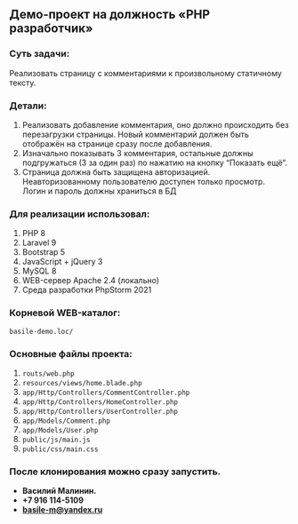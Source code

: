 ## Демо-проект на должность «PHP разработчик»

### Суть задачи:
Реализовать страницу с комментариями к произвольному статичному тексту.

### Детали:
1. Реализовать добавление комментария, оно должно происходить без перезагрузки страницы. Новый комментарий должен быть отображён на странице сразу после добавления.
2. Изначально показывать 3 комментария, остальные должны подгружаться (3 за один раз) по нажатию на кнопку “Показать ещё”.
3. Страница должна быть защищена авторизацией. Неавторизованному пользователю доступен только просмотр. Логин и пароль должны храниться в БД 

### Для реализации использовал:
1. PHP 8
2. Laravel 9
3. Bootstrap 5
4. JavaScript + jQuery 3
5. MySQL 8
6. WEB-сервер Apache 2.4 (локально)
7. Среда разработки PhpStorm 2021

### Корневой WEB-каталог:

```basile-demo.loc/```

### Основные файлы проекта:
1. ```routs/web.php```
2. ```resources/views/home.blade.php```
3. ```app/Http/Controllers/CommentController.php```
4. ```app/Http/Controllers/HomeController.php```
5. ```app/Http/Controllers/UserController.php```
6. ```app/Models/Comment.php```
7. ```app/Models/User.php```
8. ```public/js/main.js```
9. ```public/css/main.css```

### После клонирования можно сразу запустить.

    
- **Василий Малинин.**
- **+7 916 114-5109**
- **basile-m@yandex.ru**
